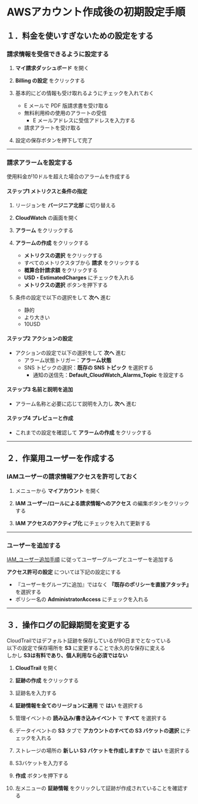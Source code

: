 # AWSアカウント作成後の初期設定手順

## １．料金を使いすぎないための設定をする

### 請求情報を受信できるように設定する

1. __マイ請求ダッシュボード__ を開く

2. __Billing の設定__ をクリックする

3. 基本的にどの情報も受け取れるようにチェックを入れておく
    * E メールで PDF 版請求書を受け取る
    * 無料利用枠の使用のアラートの受信
      * E メールアドレスに受信アドレスを入力する
    * 請求アラートを受け取る

4. 設定の保存ボタンを押下して完了

***

### 請求アラームを設定する

使用料金が10ドルを超えた場合のアラームを作成する

#### ステップ1 メトリクスと条件の指定

1. リージョンを __バージニア北部__ に切り替える

2. __CloudWatch__ の画面を開く

3. __アラーム__ をクリックする

4. __アラームの作成__ をクリックする
    * __メトリクスの選択__ をクリックする
    * すべてのメトリクスタブから __請求__ をクリックする
    * __概算合計請求額__ をクリックする
    * __USD・EstimatedCharges__ にチェックを入れる
    * __メトリクスの選択__ ボタンを押下する

5. 条件の設定で以下の選択をして __次へ__ 進む
    * 静的
    * より大きい
    * 10USD

#### ステップ2 アクションの設定

* アクションの設定で以下の選択をして __次へ__ 進む
  * アラーム状態トリガー：__アラーム状態__
  * SNS トピックの選択：__既存の SNS トピック__ を選択する
    * 通知の送信先：__Default_CloudWatch_Alarms_Topic__ を設定する

#### ステップ3 名前と説明を追加

* アラーム名称と必要に応じて説明を入力し __次へ__ 進む

#### ステップ4 プレビューと作成

* これまでの設定を確認して __アラームの作成__ をクリックする

***

## ２．作業用ユーザーを作成する

### IAMユーザーの請求情報アクセスを許可しておく

1. メニューから __マイアカウント__ を開く

2. __IAM ユーザー/ロールによる請求情報へのアクセス__ の編集ボタンをクリックする

3. __IAM アクセスのアクティブ化__ にチェックを入れて更新する

***

### ユーザーを追加する

[IAM_ユーザー追加手順](https://github.com/junichitashiro/Technical-Notes/blob/master/AWS/IAM_ユーザー追加手順.md) に従ってユーザーグループとユーザーを追加する

__アクセス許可の設定__ については下記の設定にする

* 『ユーザーをグループに追加』ではなく __『既存のポリシーを直接アタッチ』__ を選択する
* ポリシー名の __AdministratorAccess__ にチェックを入れる

***

## ３．操作ログの記録期間を変更する

CloudTrailではデフォルト証跡を保存しているが90日までとなっている  
以下の設定で保存場所を __S3__ に変更することで永久的な保存に変える  
しかし __S3は有料であり、個人利用なら必須ではない__

1. __CloudTrail__ を開く

2. __証跡の作成__ をクリックする

3. 証跡名を入力する

4. __証跡情報を全てのリージョンに適用__ で __はい__ を選択する

5. 管理イベントの __読み込み/書き込みイベント__ で __すべて__ を選択する

6. データイベントの __S3__ タブで __アカウントのすべての S3 バケットの選択__ にチェックを入れる

7. ストレージの場所の __新しい S3 バケットを作成しますか__ で __はい__ を選択する

8. S3バケットを入力する

9. __作成__ ボタンを押下する

10. 左メニューの __証跡情報__ をクリックして証跡が作成されていることを確認する
